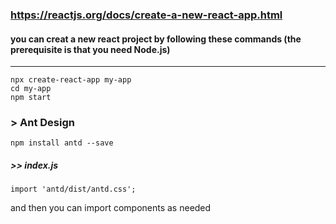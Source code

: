 ### https://reactjs.org/docs/create-a-new-react-app.html

#### you can creat a new react project by following these commands (the prerequisite is that you need Node.js)

---

```
npx create-react-app my-app
cd my-app
npm start
```

### > Ant Design


```
npm install antd --save
```

##### >> index.js

```
import 'antd/dist/antd.css';
```

and then you can import components as needed
